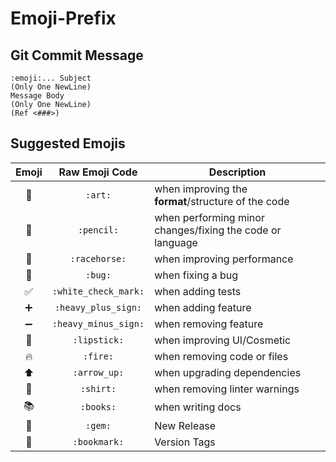 # Emoji-Prefix

## Git Commit Message
```
:emoji:... Subject
(Only One NewLine)
Message Body
(Only One NewLine)
(Ref <###>)
```

## Suggested Emojis

| Emoji | Raw Emoji Code | Description |
|:---:|:---:|---|
| 🎨 | `:art:` | when improving the **format**/structure of the code |
| 📝 | `:pencil:` | when performing minor changes/fixing the code or language |
| 🐎 | `:racehorse:` | when improving performance |
| 🐛 | `:bug:` | when fixing a bug |
| ✅ | `:white_check_mark:` | when adding tests |
| ➕ | `:heavy_plus_sign:` | when adding feature |
| ➖ | `:heavy_minus_sign:` | when removing feature |
| 💄 | `:lipstick:` | when improving UI/Cosmetic |
| 🔥 | `:fire:` | when removing code or files |
| ⬆ | `:arrow_up:` |  when upgrading dependencies |
| 👕 | `:shirt:` | when removing linter warnings |
| 📚 | `:books:` | when writing docs |
| 💎 | `:gem:` | New Release |
| 🔖 | `:bookmark:` | Version Tags |
